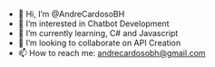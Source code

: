 - 👋 Hi, I’m @AndreCardosoBH
- 👀 I’m interested in Chatbot Development
- 🌱 I’m currently learning, C# and Javascript
- 💞️ I’m looking to collaborate on API Creation
- 📫 How to reach me: andrecardosobh@gmail.com

<!---
AndreCardosoBH/AndreCardosoBH is a ✨ special ✨ repository because its `README.md` (this file) appears on your GitHub profile.
You can click the Preview link to take a look at your changes.
--->
